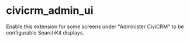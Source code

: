 # civicrm_admin_ui

Enable this extension for some screens under "Administer CiviCRM" to be configurable SearchKit displays.
